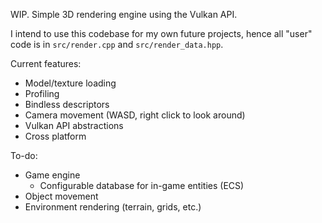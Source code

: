 WIP.
Simple 3D rendering engine using the Vulkan API.

I intend to use this codebase for my own future projects, hence all "user" code is in `src/render.cpp` and `src/render_data.hpp`.

Current features:
- Model/texture loading
- Profiling
- Bindless descriptors
- Camera movement (WASD, right click to look around)
- Vulkan API abstractions
- Cross platform

To-do:
- Game engine
  - Configurable database for in-game entities (ECS)
- Object movement
- Environment rendering (terrain, grids, etc.)
